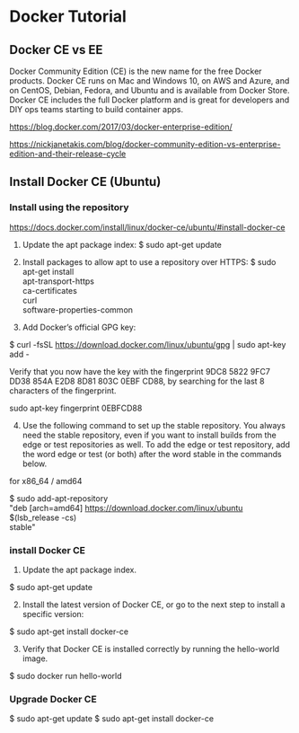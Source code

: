 # Docker Tutorial


## Docker CE vs EE

Docker Community Edition (CE) is the new name for the free Docker products. Docker CE runs on Mac and Windows 10, on AWS and Azure, and on CentOS, Debian, Fedora, and Ubuntu and is available from Docker Store. Docker CE includes the full Docker platform and is great for developers and DIY ops teams starting to build container apps.


https://blog.docker.com/2017/03/docker-enterprise-edition/

https://nickjanetakis.com/blog/docker-community-edition-vs-enterprise-edition-and-their-release-cycle

## Install Docker CE (Ubuntu)

### Install using the repository

https://docs.docker.com/install/linux/docker-ce/ubuntu/#install-docker-ce

1. Update the apt package index:
    $ sudo apt-get update

2. Install packages to allow apt to use a repository over HTTPS:
  $ sudo apt-get install \
    apt-transport-https \
    ca-certificates \
    curl \
    software-properties-common
    
3. Add Docker’s official GPG key:

  $ curl -fsSL https://download.docker.com/linux/ubuntu/gpg | sudo apt-key add -
  
Verify that you now have the key with the fingerprint 9DC8 5822 9FC7 DD38 854A E2D8 8D81 803C 0EBF CD88, by searching for the last 8 characters of the fingerprint.

  sudo apt-key fingerprint 0EBFCD88
  
4. Use the following command to set up the stable repository. You always need the stable repository, even if you want to install builds from the edge or test repositories as well. To add the edge or test repository, add the word edge or test (or both) after the word stable in the commands below.

for x86_64 / amd64

  $ sudo add-apt-repository \
   "deb [arch=amd64] https://download.docker.com/linux/ubuntu \
   $(lsb_release -cs) \
   stable"
   
### install Docker CE

1. Update the apt package index.

  $ sudo apt-get update
  
2. Install the latest version of Docker CE, or go to the next step to install a specific version:

  $ sudo apt-get install docker-ce
  
3. Verify that Docker CE is installed correctly by running the hello-world image.

  $ sudo docker run hello-world
   
### Upgrade Docker CE

  $ sudo apt-get update
  $ sudo apt-get install docker-ce
  
